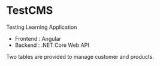 # TestCMS

Testing Learning Application
- Frontend : Angular
- Backend  : .NET Core Web API

Two tables are provided to manage customer and products.
